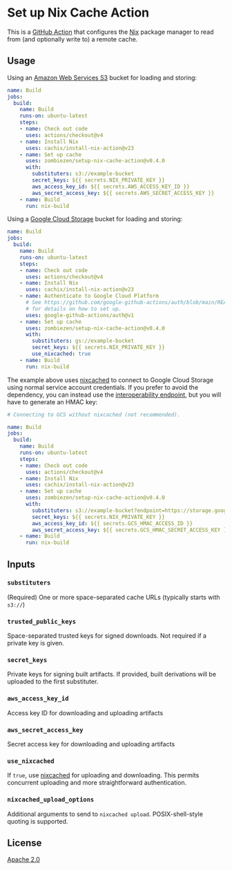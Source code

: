 # Set up Nix Cache Action

This is a [GitHub Action][] that configures the [Nix][] package manager
to read from (and optionally write to)
a remote cache.

[GitHub Action]: https://docs.github.com/en/actions
[Nix]: https://nixos.org/

## Usage

Using an [Amazon Web Services S3][] bucket for loading and storing:

```yaml
name: Build
jobs:
  build:
    name: Build
    runs-on: ubuntu-latest
    steps:
    - name: Check out code
      uses: actions/checkout@v4
    - name: Install Nix
      uses: cachix/install-nix-action@v23
    - name: Set up cache
      uses: zombiezen/setup-nix-cache-action@v0.4.0
      with:
        substituters: s3://example-bucket
        secret_keys: ${{ secrets.NIX_PRIVATE_KEY }}
        aws_access_key_id: ${{ secrets.AWS_ACCESS_KEY_ID }}
        aws_secret_access_key: ${{ secrets.AWS_SECRET_ACCESS_KEY }}
    - name: Build
      run: nix-build
```

Using a [Google Cloud Storage][] bucket for loading and storing:

```yaml
name: Build
jobs:
  build:
    name: Build
    runs-on: ubuntu-latest
    steps:
    - name: Check out code
      uses: actions/checkout@v4
    - name: Install Nix
      uses: cachix/install-nix-action@v23
    - name: Authenticate to Google Cloud Platform
      # See https://github.com/google-github-actions/auth/blob/main/README.md
      # for details on how to set up.
      uses: google-github-actions/auth@v1
    - name: Set up cache
      uses: zombiezen/setup-nix-cache-action@v0.4.0
      with:
        substituters: gs://example-bucket
        secret_keys: ${{ secrets.NIX_PRIVATE_KEY }}
        use_nixcached: true
    - name: Build
      run: nix-build
```

The example above uses [nixcached][] to connect to Google Cloud Storage
using normal service account credentials.
If you prefer to avoid the dependency, you can instead use the [interoperability endpoint][],
but you will have to generate an HMAC key:

```yaml
# Connecting to GCS without nixcached (not recommended).

name: Build
jobs:
  build:
    name: Build
    runs-on: ubuntu-latest
    steps:
    - name: Check out code
      uses: actions/checkout@v4
    - name: Install Nix
      uses: cachix/install-nix-action@v23
    - name: Set up cache
      uses: zombiezen/setup-nix-cache-action@v0.4.0
      with:
        substituters: s3://example-bucket?endpoint=https://storage.googleapis.com
        secret_keys: ${{ secrets.NIX_PRIVATE_KEY }}
        aws_access_key_id: ${{ secrets.GCS_HMAC_ACCESS_ID }}
        aws_secret_access_key: ${{ secrets.GCS_HMAC_SECRET_ACCESS_KEY }}
    - name: Build
      run: nix-build
```

[Amazon Web Services S3]: https://aws.amazon.com/s3/
[Google Cloud Storage]: https://cloud.google.com/storage
[interoperability endpoint]: https://cloud.google.com/storage/docs/interoperability
[nixcached]: https://github.com/zombiezen/nixcached

## Inputs

### `substituters`

(Required) One or more space-separated cache URLs (typically starts with `s3://`)

### `trusted_public_keys`

Space-separated trusted keys for signed downloads.
Not required if a private key is given.

### `secret_keys`

Private keys for signing built artifacts.
If provided, built derivations will be uploaded to the first substituter.

### `aws_access_key_id`

Access key ID for downloading and uploading artifacts

### `aws_secret_access_key`

Secret access key for downloading and uploading artifacts

### `use_nixcached`

If `true`, use [nixcached][] for uploading and downloading.
This permits concurrent uploading and more straightforward authentication.

### `nixcached_upload_options`

Additional arguments to send to `nixcached upload`.
POSIX-shell-style quoting is supported.

## License

[Apache 2.0](LICENSE)
